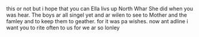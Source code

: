 this or not but i hope that you can  Ella livs up North Whar She did when you was hear. The boys ar all singel yet and ar wilen to see to Mother and the famley and to keep them to geather. for it was pa wishes. now ant adline i want you to rite often to us for we ar so lonley